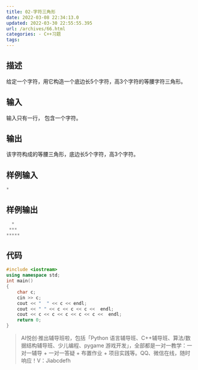 ```yaml
---
title: 02-字符三角形
date: 2022-03-08 22:34:13.0
updated: 2022-03-30 22:55:55.395
url: /archives/66.html
categories: - C++习题
tags: 
---
```




## 描述

给定一个字符，用它构造一个底边长5个字符，高3个字符的等腰字符三角形。

## 输入

输入只有一行， 包含一个字符。

## 输出

该字符构成的等腰三角形，底边长5个字符，高3个字符。

## 样例输入

```cpp
*
```

## 样例输出

```cpp
  *
 ***
*****
```

## 代码

```cpp
#include <iostream>
using namespace std;
int main()
{
    char c;
    cin >> c;
    cout << "  " << c << endl;
    cout << " " << c << c << c <<  endl;
    cout << c << c << c << c << c <<  endl;
    return 0;
}
```

> AI悦创·推出辅导班啦，包括「Python 语言辅导班、C++辅导班、算法/数据结构辅导班、少儿编程、pygame 游戏开发」，全部都是一对一教学：一对一辅导 + 一对一答疑 + 布置作业 + 项目实践等。QQ、微信在线，随时响应！V：Jiabcdefh